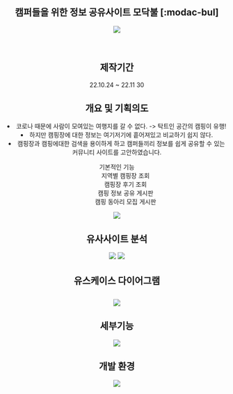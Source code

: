 <div align="center">

<h2>캠퍼들을 위한 정보 공유사이트 모닥불 [:modac-bul]</h2>
<img src="https://user-images.githubusercontent.com/116356187/221773388-491f1b95-137a-4dd5-adb4-853c4b0a6d61.png"/>
<br/><br/><br/>

<h2>제작기간</h2>
22.10.24 ~ 22.11 30

<h2> 개요 및 기획의도 </h2>
<li>코로나 때문에 사람이 모여있는 여행지를 갈 수 없다. -> 탁트인 공간의 캠핑이 유행!</li>
<li>하지만 캠핑장에 대한 정보는 여기저기에 흩어져있고 비교하기 쉽지 않다.</li>
<li>캠핑장과 캠핑에대한 검색을 용이하게 하고 캠퍼들끼리 정보를 쉽게 공유할 수 있는 커뮤니티 사이트를 고안하였습니다.</li>
    <dl>
      <dt>기본적인 기능</dt>
      <dd>지역별 캠핑장 조회</dd>
      <dd>캠핑장 후기 조회</dd>
      <dd>캠핑 정보 공유 게시판</dd>
      <dd>캠핑 동아리 모집 게시판</dd>
    </dl>
<img src="https://user-images.githubusercontent.com/116356187/221774729-c46dbffd-ccce-4391-a4da-dae2d5416469.png"/>

<h2>유사사이트 분석</h2>
<img src="https://user-images.githubusercontent.com/116356187/221775228-f241d3e8-9ea7-4ecb-8967-32f45eeeb75d.png"/>
<img src="https://user-images.githubusercontent.com/116356187/221775249-e4ccfff2-3c4a-408c-a3b5-84c6a814aa2d.png"/>

<h2>유스케이스 다이어그램<h2/>
<img src="https://user-images.githubusercontent.com/116356187/221775924-2cda6e4a-8c8d-46b2-a94d-0f0d33623cc8.png"/>

<h2>세부기능</h2>
<img src="https://user-images.githubusercontent.com/116356187/221775595-5ad94fb6-4999-43ba-8511-9f579004bffb.png"/>

<h2>개발 환경</h2>
<img src="https://user-images.githubusercontent.com/116356187/221775789-708192ec-64c9-41e3-b0d2-2b3d0f793e52.png"/>
</div>
